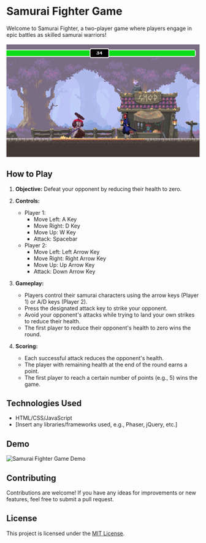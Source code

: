 # Samurai Fighter Game

Welcome to Samurai Fighter, a two-player game where players engage in epic battles as skilled samurai warriors!

![Samurai Fighter Game](samurai_fighter_game.png)

## How to Play

1. **Objective:** Defeat your opponent by reducing their health to zero.

2. **Controls:**
   - Player 1:
     - Move Left: A Key
     - Move Right: D Key
     - Move Up: W Key
     - Attack: Spacebar
   - Player 2:
     - Move Left: Left Arrow Key
     - Move Right: Right Arrow Key
     - Move Up: Up Arrow Key
     - Attack: Down Arrow Key
   
3. **Gameplay:**
   - Players control their samurai characters using the arrow keys (Player 1) or A/D keys (Player 2).
   - Press the designated attack key to strike your opponent.
   - Avoid your opponent's attacks while trying to land your own strikes to reduce their health.
   - The first player to reduce their opponent's health to zero wins the round.

4. **Scoring:**
   - Each successful attack reduces the opponent's health.
   - The player with remaining health at the end of the round earns a point.
   - The first player to reach a certain number of points (e.g., 5) wins the game.

## Technologies Used

- HTML/CSS/JavaScript
- [Insert any libraries/frameworks used, e.g., Phaser, jQuery, etc.]

## Demo

![Samurai Fighter Game Demo](samurai_fighter_demo.gif)

## Contributing

Contributions are welcome! If you have any ideas for improvements or new features, feel free to submit a pull request.

## License

This project is licensed under the [MIT License](LICENSE).
